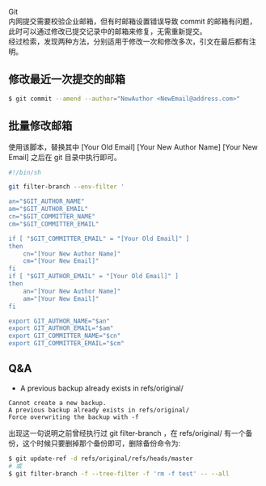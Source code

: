 Git<br />内网提交需要校验企业邮箱，但有时邮箱设置错误导致 commit 的邮箱有问题，此时可以通过修改已提交记录中的邮箱来修复，无需重新提交。<br />经过检索，发现两种方法，分别适用于修改一次和修改多次，引文在最后都有注明。
<a name="FsGcr"></a>
## 修改最近一次提交的邮箱
```bash
$ git commit --amend --author="NewAuthor <NewEmail@address.com>"
```
<a name="JvkAc"></a>
## 批量修改邮箱
使用该脚本，替换其中 [Your Old Email] [Your New Author Name] [Your New Email] 之后在 git 目录中执行即可。
```bash
#!/bin/sh

git filter-branch --env-filter '

an="$GIT_AUTHOR_NAME"
am="$GIT_AUTHOR_EMAIL"
cn="$GIT_COMMITTER_NAME"
cm="$GIT_COMMITTER_EMAIL"

if [ "$GIT_COMMITTER_EMAIL" = "[Your Old Email]" ]
then
    cn="[Your New Author Name]"
    cm="[Your New Email]"
fi
if [ "$GIT_AUTHOR_EMAIL" = "[Your Old Email]" ]
then
    an="[Your New Author Name]"
    am="[Your New Email]"
fi

export GIT_AUTHOR_NAME="$an"
export GIT_AUTHOR_EMAIL="$am"
export GIT_COMMITTER_NAME="$cn"
export GIT_COMMITTER_EMAIL="$cm"
```
<a name="hMMDL"></a>
## Q&A

- A previous backup already exists in refs/original/
```
Cannot create a new backup.
A previous backup already exists in refs/original/
Force overwriting the backup with -f
```
出现这一句说明之前曾经执行过 git filter-branch ，在 refs/original/ 有一个备份，这个时候只要删掉那个备份即可，删除备份命令为:
```bash
$ git update-ref -d refs/original/refs/heads/master
# 或
$ git filter-branch -f --tree-filter -f 'rm -f test' -- --all
```
